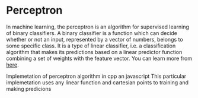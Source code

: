 # Perceptron

In machine learning, the perceptron is an algorithm for supervised learning of binary classifiers. A binary classifier is a function which can decide whether or not an input, represented by a vector of numbers, belongs to some specific class. It is a type of linear classifier, i.e. a classification algorithm that makes its predictions based on a linear predictor function combining a set of weights with the feature vector.
You can learn more from [here](https://en.wikipedia.org/wiki/Perceptron).

Implemetation of perceptron algorithm in cpp an javascript
This particular implemetation uses any linear function and cartesian points to training and making predicions


